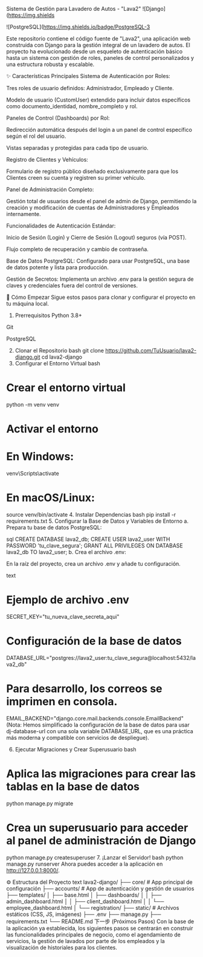 Sistema de Gestión para Lavadero de Autos - "Lava2"
![Django](https://img.shields

![PostgreSQL](https://img.shields.io/badge/PostgreSQL-3

Este repositorio contiene el código fuente de "Lava2", una aplicación web construida con Django para la gestión integral de un lavadero de autos. El proyecto ha evolucionado desde un esqueleto de autenticación básico hasta un sistema con gestión de roles, paneles de control personalizados y una estructura robusta y escalable.

✨ Características Principales
Sistema de Autenticación por Roles:

Tres roles de usuario definidos: Administrador, Empleado y Cliente.

Modelo de usuario (CustomUser) extendido para incluir datos específicos como documento_identidad, nombre_completo y rol.

Paneles de Control (Dashboards) por Rol:

Redirección automática después del login a un panel de control específico según el rol del usuario.

Vistas separadas y protegidas para cada tipo de usuario.

Registro de Clientes y Vehículos:

Formulario de registro público diseñado exclusivamente para que los Clientes creen su cuenta y registren su primer vehículo.

Panel de Administración Completo:

Gestión total de usuarios desde el panel de admin de Django, permitiendo la creación y modificación de cuentas de Administradores y Empleados internamente.

Funcionalidades de Autenticación Estándar:

Inicio de Sesión (Login) y Cierre de Sesión (Logout) seguros (vía POST).

Flujo completo de recuperación y cambio de contraseña.

Base de Datos PostgreSQL: Configurado para usar PostgreSQL, una base de datos potente y lista para producción.

Gestión de Secretos: Implementa un archivo .env para la gestión segura de claves y credenciales fuera del control de versiones.

🚀 Cómo Empezar
Sigue estos pasos para clonar y configurar el proyecto en tu máquina local.

1. Prerrequisitos
Python 3.8+

Git

PostgreSQL

2. Clonar el Repositorio
bash
git clone https://github.com/TuUsuario/lava2-django.git
cd lava2-django
3. Configurar el Entorno Virtual
bash
# Crear el entorno virtual
python -m venv venv

# Activar el entorno
# En Windows:
venv\Scripts\activate
# En macOS/Linux:
source venv/bin/activate
4. Instalar Dependencias
bash
pip install -r requirements.txt
5. Configurar la Base de Datos y Variables de Entorno
a. Prepara tu base de datos PostgreSQL:

sql
CREATE DATABASE lava2_db;
CREATE USER lava2_user WITH PASSWORD 'tu_clave_segura';
GRANT ALL PRIVILEGES ON DATABASE lava2_db TO lava2_user;
b. Crea el archivo .env:

En la raíz del proyecto, crea un archivo .env y añade tu configuración.

text
# Ejemplo de archivo .env

SECRET_KEY="tu_nueva_clave_secreta_aqui"

# Configuración de la base de datos
DATABASE_URL="postgres://lava2_user:tu_clave_segura@localhost:5432/lava2_db"

# Para desarrollo, los correos se imprimen en consola.
EMAIL_BACKEND="django.core.mail.backends.console.EmailBackend"
(Nota: Hemos simplificado la configuración de la base de datos para usar dj-database-url con una sola variable DATABASE_URL, que es una práctica más moderna y compatible con servicios de despliegue).

6. Ejecutar Migraciones y Crear Superusuario
bash
# Aplica las migraciones para crear las tablas en la base de datos
python manage.py migrate

# Crea un superusuario para acceder al panel de administración de Django
python manage.py createsuperuser
7. ¡Lanzar el Servidor!
bash
python manage.py runserver
Ahora puedes acceder a la aplicación en http://127.0.0.1:8000/.

⚙️ Estructura del Proyecto
text
lava2-django/
├── core/                # App principal de configuración
├── accounts/            # App de autenticación y gestión de usuarios
├── templates/
│   ├── base.html
│   ├── dashboards/
│   │   ├── admin_dashboard.html
│   │   ├── client_dashboard.html
│   │   └── employee_dashboard.html
│   └── registration/
├── static/              # Archivos estáticos (CSS, JS, imágenes)
├── .env
├── manage.py
├── requirements.txt
└── README.md
下一步 (Próximos Pasos)
Con la base de la aplicación ya establecida, los siguientes pasos se centrarán en construir las funcionalidades principales de negocio, como el agendamiento de servicios, la gestión de lavados por parte de los empleados y la visualización de historiales para los clientes.
